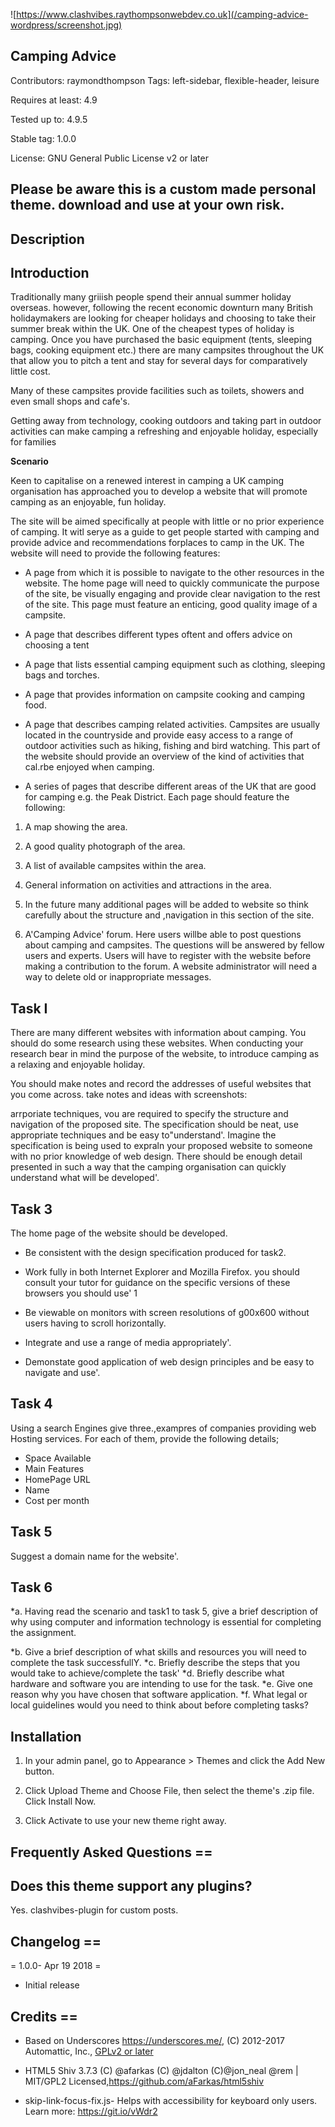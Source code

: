![https://www.clashvibes.raythompsonwebdev.co.uk](/camping-advice-wordpress/screenshot.jpg)

## Camping Advice 

Contributors: raymondthompson
Tags: left-sidebar, flexible-header, leisure

Requires at least: 4.9

Tested up to: 4.9.5

Stable tag: 1.0.0

License: GNU General Public License v2 or later

## Please be aware this is a custom made personal theme. download and use at your own risk.

## Description 

## Introduction

Traditionally many griiish people spend their annual summer holiday overseas. however, following the
recent economic downturn many British holidaymakers are looking for cheaper holidays and choosing
to take their summer break within the UK. 
One of the cheapest types of holiday is camping. Once you have purchased the basic equipment (tents, sleeping bags, cooking equipment etc.) there are many campsites throughout the UK that allow you to pitch a tent and stay for several days for comparatively little cost. 

Many of these campsites provide facilities such as toilets, showers and even small shops and cafe's.

Getting away from technology, cooking outdoors and taking part in outdoor activities can make camping a refreshing and enjoyable holiday, especially for families 

**Scenario**

Keen to capitalise on a renewed interest in camping a UK camping organisation has approached you to
develop a website that will promote camping as an enjoyable, fun holiday. 

The site will be aimed specifically at people with little or no prior experience of camping. It witl serye as a guide to get people started with camping and provide advice and recommendations forplaces to camp in the UK. The website will need to provide the following features:

* A page from which it is possible to navigate to the other resources in the website. The home page
will need to quickly communicate the purpose of the site, be visually engaging and provide clear
navigation to the rest of the site. This page must feature an enticing, good quality image of a campsite.

* A page that describes different types oftent and offers advice on choosing a tent

* A page that lists essential camping equipment such as clothing, sleeping bags and torches.

* A page that provides information on campsite cooking and camping food.

* A page that describes camping related activities. Campsites are usually located in the countryside and
provide easy access to a range of outdoor activities such as hiking, fishing and bird watching. This part
of the website should provide an overview of the kind of activities that cal.rbe enjoyed when camping.

* A series of pages that describe different areas of the UK that are good for
camping e.g. the Peak District. Each page should feature the following:

1. A map showing the area.

2. A good quality photograph of the area.

3. A list of available campsites within the area.

4. General information on activities and attractions in the area.

5. In the future many additional pages will be added to website so think carefully about the structure and
,navigation in this section of the site.

6. A'Camping Advice' forum. Here users willbe able to post questions about camping and campsites.
The questions will be answered by fellow users and experts. Users will have to register with the website
before making a contribution to the forum. A website administrator will need a way to delete old or
inappropriate messages.


## Task I
There are many different websites with information about camping. You should do some research using
these websites. When conducting your research bear in mind the purpose of the website, to introduce camping as a relaxing and enjoyable holiday. 

You should make notes and record the addresses of useful websites that you come across. take notes and ideas with screenshots:

arrporiate techniques, vou are required to specify the structure and navigation of the proposed
site. The specification should be neat, use appropriate techniques and be easy to"understand'. Imagine the
specification is being used to expraln your proposed website to someone with no prior knowledge of
web design. There should be enough detail presented in such a way that the camping organisation can
quickly understand what will be developed'.

## Task 3
The home page of the website should be developed.

* Be consistent with the design specification produced for task2.
* Work fully in both Internet Explorer and Mozilla Firefox. you should consult your tutor for guidance
on the specific versions of these browsers you should use' 1
* Be viewable on monitors with screen resolutions of g00x600 without users having to scroll
horizontally.
* Integrate and use a range of media appropriately'.

* Demonstate good application of web design principles and be easy to navigate and use'.

## Task 4
Using a search Engines give three.,exampres of companies providing web Hosting services. For each
of them, provide the following details;

* Space Available
* Main Features
* HomePage URL
* Name 
* Cost per month

## Task 5

Suggest a domain name for the website'.

## Task 6
*a. Having read the scenario and task1 to task 5, give a brief description of why using computer and
information technology is essential for completing the assignment.

*b. Give a brief description of what skills and resources you will need to complete the task
successfullY.
*c. Briefly describe the steps that you would take to achieve/complete the task'
*d. Briefly describe what hardware and software you are intending to use for the task.
*e. Give one reason why you have chosen that software application.
*f. What legal or local guidelines would you need to think about before completing tasks?


## Installation 

1. In your admin panel, go to Appearance > Themes and click the Add New button.

2. Click Upload Theme and Choose File, then select the theme's .zip file. Click Install Now.

3. Click Activate to use your new theme right away.

## Frequently Asked Questions ==

## Does this theme support any plugins? 

Yes. clashvibes-plugin for custom posts.


## Changelog ==

= 1.0.0- Apr 19 2018 =
* Initial release

## Credits ==

* Based on Underscores https://underscores.me/, (C) 2012-2017 Automattic, Inc., [GPLv2 or later](https://www.gnu.org/licenses/gpl-2.0.html)

* HTML5 Shiv 3.7.3 (C) @afarkas (C) @jdalton (C)@jon_neal @rem | MIT/GPL2 Licensed,https://github.com/aFarkas/html5shiv
 
* skip-link-focus-fix.js- Helps with accessibility for keyboard only users. Learn more: https://git.io/vWdr2


